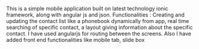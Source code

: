 
This is a simple mobile application built on latest technology ionic framework, along with angular js and json.
Functionalities : Creating and updating the contact list like a phonebook dynamically from app, real time searching of specific contact, a layout giving information about the specific contact. I have used angularjs for routing between the screens.
Also I have added front end functionalities like mobile tab, slide box
